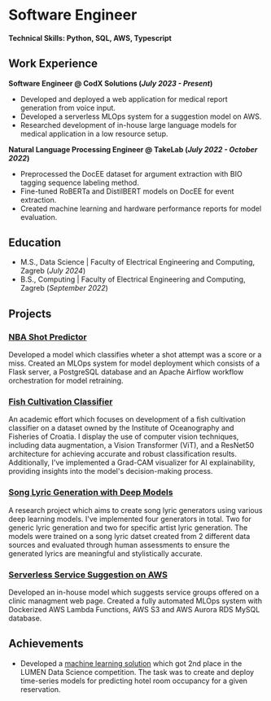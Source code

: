 # Software Engineer

#### Technical Skills: Python, SQL, AWS, Typescript  

## Work Experience
**Software Engineer @ CodX Solutions (_July 2023 - Present_)**
- Developed and deployed a web application for medical report generation from voice input.
- Developed a serverless MLOps system for a suggestion model on AWS.
- Researched development of in-house large language models for medical application in a low resource setup.
   
**Natural Language Processing Engineer @ TakeLab (_July 2022 - October 2022_)**
- Preprocessed the DocEE dataset for argument extraction with BIO tagging sequence labeling method.
- Fine-tuned RoBERTa and DistilBERT models on DocEE for event extraction.
- Created machine learning and hardware performance reports for model evaluation.

## Education								       		
- M.S., Data Science	| Faculty of Electrical Engineering and Computing, Zagreb (_July 2024_)	 			        		
- B.S., Computing | Faculty of Electrical Engineering and Computing, Zagreb (_September 2022_)

## Projects
### [NBA Shot Predictor](https://github.com/rejsafranko/Predicting-NBA-Shots)

Developed a model which classifies wheter a shot attempt was a score or a miss. Created an MLOps system for model deployment which consists of a Flask server, a PostgreSQL database and an Apache Airflow workflow orchestration for model retraining.

### [Fish Cultivation Classifier](https://github.com/rejsafranko/Fish-Cultivation-Classifier)

An academic effort which focuses on development of a fish cultivation classifier on a dataset owned by the Institute of Oceanography and Fisheries of Croatia. I display the use of computer vision techniques, including data augmentation, a Vision Transformer (ViT), and a ResNet50 architecture for achieving accurate and robust classification results. Additionally, I've implemented a Grad-CAM visualizer for AI explainability, providing insights into the model's decision-making process.

### [Song Lyric Generation with Deep Models](https://github.com/rejsafranko/Song-Lyrics-Generation)

A research project which aims to create song lyric generators using various deep learning models. I've implemented four generators in total. Two for generic lyric generation and two for specific artist lyric generation. The models were trained on a song lyric datset created from 2 different data sources and evaluated through human assessments to ensure the generated lyrics are meaningful and stylistically accurate.

### [Serverless Service Suggestion on AWS](https://github.com/rejsafranko/Serverless-Suggestion)

Developed an in-house model which suggests service groups offered on a clinic managment web page. Created a fully automated MLOps system with Dockerized AWS Lambda Functions, AWS S3 and AWS Aurora RDS MySQL database.

## Achievements
- Developed a [machine learning solution](https://gitlab.com/overfittingoverlords/lumen-hotel-occupancy-prediction) which got 2nd place in the LUMEN Data Science competition. The task was to create and deploy time-series models for predicting hotel room occupancy for a given reservation.
